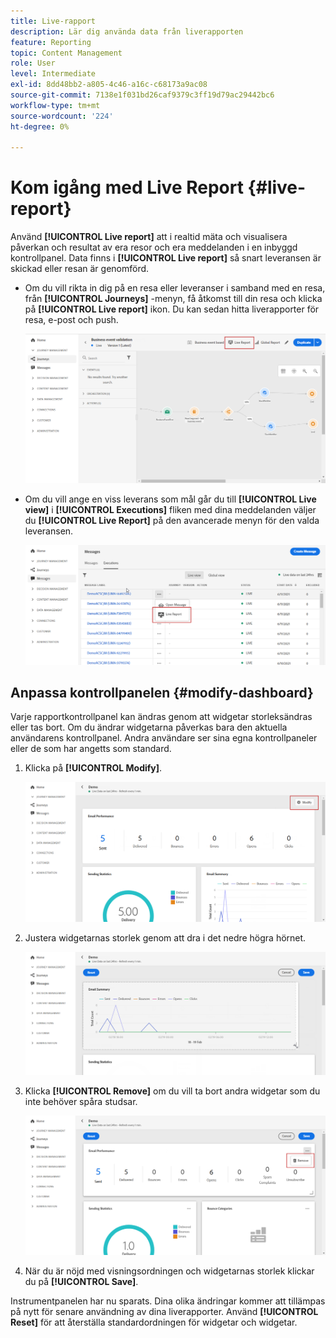 ```yaml
---
title: Live-rapport
description: Lär dig använda data från liverapporten
feature: Reporting
topic: Content Management
role: User
level: Intermediate
exl-id: 8dd48bb2-a805-4c46-a16c-c68173a9ac08
source-git-commit: 7138e1f031bd26caf9379c3ff19d79ac29442bc6
workflow-type: tm+mt
source-wordcount: '224'
ht-degree: 0%

---
```


# Kom igång med Live Report {#live-report}

Använd **[!UICONTROL Live report]** att i realtid mäta och visualisera påverkan och resultat av era resor och era meddelanden i en inbyggd kontrollpanel.
Data finns i **[!UICONTROL Live report]** så snart leveransen är skickad eller resan är genomförd.

* Om du vill rikta in dig på en resa eller leveranser i samband med en resa, från **[!UICONTROL Journeys]** -menyn, få åtkomst till din resa och klicka på **[!UICONTROL Live report]** ikon. Du kan sedan hitta liverapporter för resa, e-post och push.

   ![](../assets/report_journey.png)

* Om du vill ange en viss leverans som mål går du till **[!UICONTROL Live view]** i **[!UICONTROL Executions]** fliken med dina meddelanden väljer du **[!UICONTROL Live Report]** på den avancerade menyn för den valda leveransen.

   ![](../assets/report_2.png)

## Anpassa kontrollpanelen {#modify-dashboard}

Varje rapportkontrollpanel kan ändras genom att widgetar storleksändras eller tas bort. Om du ändrar widgetarna påverkas bara den aktuella användarens kontrollpanel. Andra användare ser sina egna kontrollpaneler eller de som har angetts som standard.

1. Klicka på **[!UICONTROL Modify]**.

   ![](../assets/report_modify_1.png)

1. Justera widgetarnas storlek genom att dra i det nedre högra hörnet.

   ![](../assets/report_modify_2.png)

1. Klicka **[!UICONTROL Remove]** om du vill ta bort andra widgetar som du inte behöver spåra studsar.

   ![](../assets/report_modify_3.png)

1. När du är nöjd med visningsordningen och widgetarnas storlek klickar du på **[!UICONTROL Save]**.

Instrumentpanelen har nu sparats. Dina olika ändringar kommer att tillämpas på nytt för senare användning av dina liverapporter. Använd **[!UICONTROL Reset]** för att återställa standardordningen för widgetar och widgetar.
